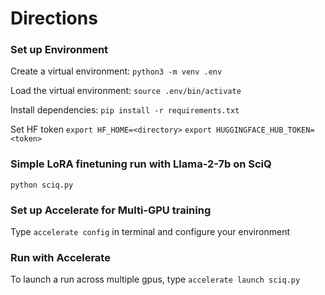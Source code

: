 # Directions
### Set up Environment
Create a virtual environment: `` python3 -m venv .env ``

Load the virtual environment: ``source .env/bin/activate``

Install dependencies: ``pip install -r requirements.txt``

Set HF token
``export HF_HOME=<directory>``
``export HUGGINGFACE_HUB_TOKEN=<token>``

### Simple LoRA finetuning run with Llama-2-7b on SciQ
``python sciq.py``

### Set up Accelerate for Multi-GPU training
Type ``accelerate config`` in terminal and configure your environment

### Run with Accelerate
To launch a run across multiple gpus, type ``accelerate launch sciq.py``
